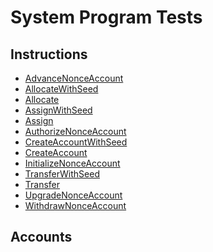 # System Program Tests

## Instructions

- [AdvanceNonceAccount]()
- [AllocateWithSeed]()
- [Allocate]()
- [AssignWithSeed]()
- [Assign]()
- [AuthorizeNonceAccount]()
- [CreateAccountWithSeed](https://solscan.io/tx/63tXnEFv6pEs8Lxc2KvZJ5gvmMLJ2inQ5jQzuRXCq3TpQVw2gHZet2NNN8nUwvpMsaZmfSN3q4yiwKbcuBJHspik)
- [CreateAccount]()
- [InitializeNonceAccount]()
- [TransferWithSeed]()
- [Transfer]()
- [UpgradeNonceAccount]()
- [WithdrawNonceAccount]()

## Accounts